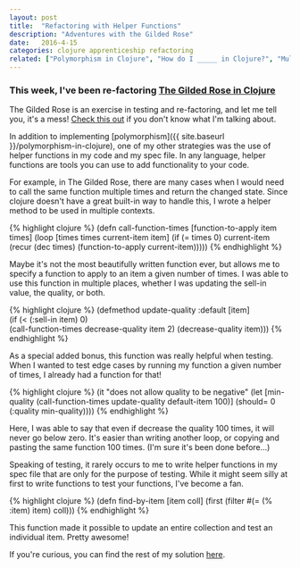 ```yaml
---
layout: post
title:  "Refactoring with Helper Functions"
description: "Adventures with the Gilded Rose"
date:   2016-4-15
categories: clojure apprenticeship refactoring
related: ["Polymorphism in Clojure", "How do I _____ in Clojure?", "Multi-Arity Functions in Clojure"]
---
```


### This week, I've been re-factoring [The Gilded Rose in Clojure]("https://github.com/mjansen401/gilded-rose-clojure")

The Gilded Rose is an exercise in testing and re-factoring, and let me tell you, it's a mess!  [Check this out](https://github.com/mjansen401/gilded-rose-clojure/blob/master/src/gilded_rose/core.clj) if you don't know what I'm talking about.

In addition to implementing [polymorphism]({{ site.baseurl }}/polymorphism-in-clojure), one of my other strategies was the use of helper functions in my code and my spec file. In any language, helper functions are tools you can use to add functionality to your code.  

For example, in The Gilded Rose, there are many cases when I would need to call the same function multiple times and return the changed state. Since clojure doesn't have a great built-in way to handle this, I wrote a helper method to be used in multiple contexts.

{% highlight clojure %}
(defn call-function-times [function-to-apply item times]
  (loop [times times current-item item]
    (if (= times 0)
      current-item
      (recur (dec times) (function-to-apply current-item)))))
{% endhighlight %}

Maybe it's not the most beautifully written function ever, but allows me to specify a function to apply to an item a given number of times. I was able to use this function in multiple places, whether I was updating the sell-in value, the quality, or both.

{% highlight clojure %}
(defmethod update-quality :default [item]		 
  (if (< (:sell-in item) 0)		    
    (call-function-times decrease-quality item 2)
    (decrease-quality item)))
{% endhighlight %}

As a special added bonus, this function was really helpful when testing. When I wanted to test edge cases by running my function a given number of times, I already had a function for that!

{% highlight clojure %}
(it "does not allow quality to be negative"
    (let [min-quality (call-function-times update-quality default-item 100)]
      (should= 0 (:quality min-quality))))
{% endhighlight %}

Here, I was able to say that even if decrease the quality 100 times, it will never go below zero. It's easier than writing another loop, or copying and pasting the same function 100 times. (I'm sure it's been done before...)

Speaking of testing, it rarely occurs to me to write helper functions in my spec file that are only for the purpose of testing. While it might seem silly at first to write functions to test your functions, I've become a fan.

{% highlight clojure %}
(defn find-by-item [item coll]
  (first (filter #(= (% :item) item) coll)))
{% endhighlight %}

This function made it possible to update an entire collection and test an individual item. Pretty awesome!

If you're curious, you can find the rest of my solution [here](http://github.com/beccanelson/gilded-rose-clojure).
